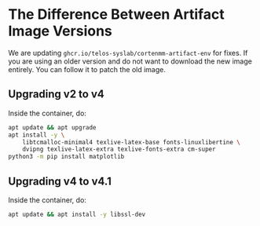 # The Difference Between Artifact Image Versions

We are updating `ghcr.io/telos-syslab/cortenmm-artifact-env` for fixes. If you are using an older version and do not want to download the new image entirely. You can follow it to patch the old image.

## Upgrading v2 to v4

Inside the container, do:

```bash
apt update && apt upgrade
apt install -y \
    libtcmalloc-minimal4 texlive-latex-base fonts-linuxlibertine \
    dvipng texlive-latex-extra texlive-fonts-extra cm-super
python3 -m pip install matplotlib
```

## Upgrading v4 to v4.1

Inside the container, do:

```bash
apt update && apt install -y libssl-dev
```
